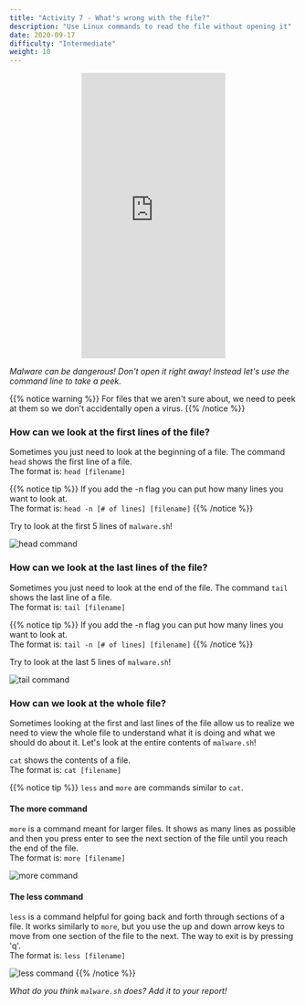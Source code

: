 ```yaml
---
title: "Activity 7 - What's wrong with the file?"
description: "Use Linux commands to read the file without opening it"
date: 2020-09-17
difficulty: "Intermediate"
weight: 10
---
```


<p style="text-align: center;"><iframe width="50%" height="500px" src="https://www.youtube.com/embed/tgciAD4hbyU" frameborder="0" allow="accelerometer; autoplay; clipboard-write; encrypted-media; gyroscope; picture-in-picture" allowfullscreen></iframe></p>

*Malware can be dangerous! Don't open it right away! Instead let's use the command line to take a peek.*

{{% notice warning %}}
For files that we aren't sure about, we need to peek at them so we don't accidentally open a virus.
{{% /notice %}}

### How can we look at the first lines of the file?

Sometimes you just need to look at the beginning of a file. The command `head` shows the first line of a file.  
The format is: `head [filename]`

{{% notice tip %}} 
If you add the -n flag you can put how many lines you want to look at.  
The format is: `head -n [# of lines] [filename]`
{{% /notice %}}

Try to look at the first 5 lines of `malware.sh`!

![head command](../images/Act7.1.png?classes=border,shadow)

### How can we look at the last lines of the file?

Sometimes you just need to look at the end of the file. The command `tail` shows the last line of a file.  
The format is: `tail [filename]`

{{% notice tip %}} 
If you add the -n flag you can put how many lines you want to look at.  
The format is: `tail -n [# of lines] [filename]`
{{% /notice %}}

Try to look at the last 5 lines of `malware.sh`!

![tail command](../images/Act7.2.png?classes=border,shadow)

### How can we look at the whole file?

Sometimes looking at the first and last lines of the file allow us to realize we need to view the whole file to understand what it is doing and what we should do about it.
Let's look at the entire contents of `malware.sh`!

`cat` shows the contents of a file.  
The format is: `cat [filename]`

{{% notice tip %}} 
`less` and `more` are commands similar to `cat`.

#### The more command

`more` is a command meant for larger files. It shows as many lines as possible and then you press enter to see the next section of the file until you reach the end of the file.  
The format is: `more [filename]`

![more command](../images/Act7.3.png?classes=border,shadow)

#### The less command

`less` is a command helpful for going back and forth through sections of a file. It works similarly to `more`, but you use the up and down arrow keys to move from one section of the file to the next. The way to exit is by pressing 'q'.  
The format is: `less [filename]`

![less command](../images/Act7.4.png?classes=border,shadow)
{{% /notice %}}

*What do you think `malware.sh` does? Add it to your report!*
